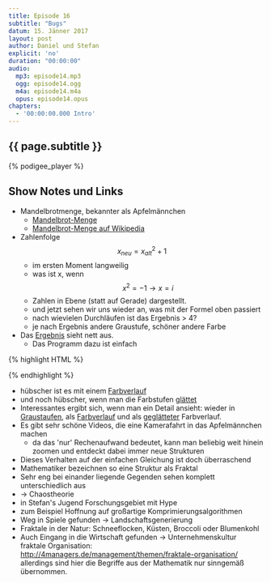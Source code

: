 ```yaml
---
title: Episode 16
subtitle: "Bugs"
datum: 15. Jänner 2017
layout: post
author: Daniel und Stefan
explicit: 'no'
duration: "00:00:00"
audio:
  mp3: episode14.mp3
  ogg: episode14.ogg
  m4a: episode14.m4a
  opus: episode14.opus
chapters:
  - '00:00:00.000 Intro'
---
```


## {{ page.subtitle }}

{% podigee_player %}

## Show Notes und Links

* Mandelbrotmenge, bekannter als Apfelmännchen
  * [Mandelbrot-Menge](https://aua-uff-co.de/code/mandelbrot.html)
  * [Mandelbrot-Menge auf Wikipedia](https://de.wikipedia.org/wiki/Mandelbrot-Menge)
* Zahlenfolge $$x_{neu} = x_{alt}^2 + 1$$
  * im ersten Moment langweilig
  * was ist x, wenn $$x^2 = -1 \rightarrow x = i$$
  * Zahlen in Ebene (statt auf Gerade) dargestellt.
  * und jetzt sehen wir uns wieder an, was mit der Formel oben passiert
  * nach wievielen Durchläufen ist das Ergebnis > 4?
  * je nach Ergebnis andere Graustufe, schöner andere Farbe
* Das [Ergebnis](/code/mandelbrot-bw.html) sieht nett aus.
  * Das Programm dazu ist einfach

{% highlight HTML %}
<canvas id="myCanvas" width="800" height="800"></canvas>
<script>
  context = document.getElementById('myCanvas').getContext('2d');

  for(x = 0; x < 800; x++) {
    for(y = 0; y < 800; y++) {
      i = zx = zy = 0
      cx = -2 + x / 200
      cy = -2 + y / 200

      while(i < 255 && (zx * zx + zy * zy) < 4) {
        xt = zx * zy
        zx = zx * zx - zy * zy + cx
        zy= 2 * xt + cy
        i++
      }

      color = i.toString(16)
      context.beginPath()
      context.rect(x, y, 1, 1)
      context.fillStyle = "#" + color + color + color
      context.fill()
    }
  }
</script>
{% endhighlight %}

  * hübscher ist es mit einem [Farbverlauf](/code/mandelbrot.html)
  * und noch hübscher, wenn man die Farbstufen [glättet](/code/mandelbrot-smooth.html)
* Interessantes ergibt sich, wenn man ein Detail ansieht: wieder in [Graustaufen](/code/mandelbrot-bw-detail.html), als [Farbverlauf](/code/mandelbrot-detail.html) und als [geglätteter](/code/mandelbrot-smooth-detail.html) Farbverlauf.
* Es gibt sehr schöne Videos, die eine Kamerafahrt in das Apfelmännchen machen
  * da das 'nur' Rechenaufwand bedeutet, kann man beliebig weit hinein zoomen und
    entdeckt dabei immer neue Strukturen
* Dieses Verhalten auf der einfachen Gleichung ist doch überraschend
* Mathematiker bezeichnen so eine Struktur als Fraktal
* Sehr eng bei einander liegende Gegenden sehen komplett unterschiedlich aus
* -> Chaostheorie
* in Stefan's Jugend Forschungsgebiet mit Hype
* zum Beispiel Hoffnung auf großartige Komprimierungsalgorithmen
* Weg in Spiele gefunden -> Landschaftsgenerierung
* Fraktale in der Natur: Schneeflocken, Küsten, Broccoli oder Blumenkohl
* Auch Eingang in die Wirtschaft gefunden -> Unternehmenskultur fraktale Organisation: http://4managers.de/management/themen/fraktale-organisation/ allerdings sind hier die Begriffe aus der Mathematik nur sinngemäß übernommen.
